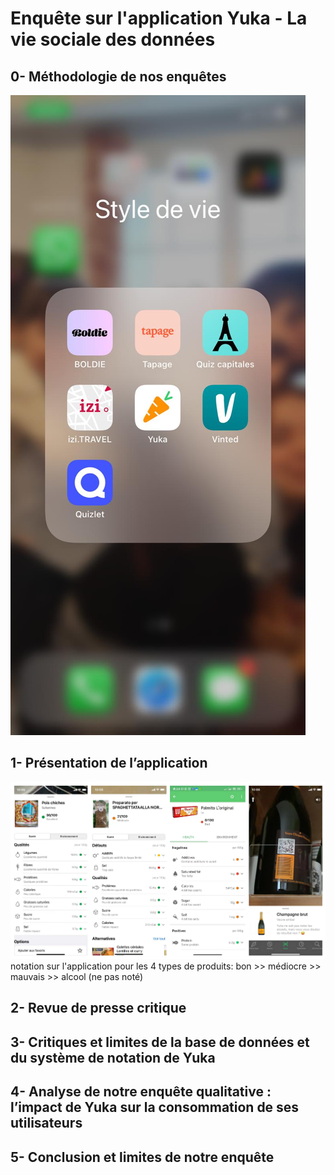 # Enquête sur l'application Yuka - La vie sociale des données


## 0- Méthodologie de nos enquêtes
![this is an image](https://github.com/koneeko/Rendu-Yuka/blob/96db54a9370a3f77ea495af57c2823e2b7297f2e/WhatsApp%20%E5%9B%BE%E5%83%8F%202022-11-22%20%E4%BA%8E%2015.21.50.jpg)


## 1- Présentation de l’application
![this is an image](https://github.com/koneeko/Rendu-Yuka/blob/d32688c8d39716dbe2c36dc4e200dbe53d0ed57d/qualit%C3%A9.jpg)
notation sur l'application pour les 4 types de produits: bon >> médiocre >> mauvais >> alcool (ne pas noté)

## 2- Revue de presse critique 


## 3- Critiques et limites de la base de données et du système de notation de Yuka


## 4- Analyse de notre enquête qualitative : l’impact de Yuka sur la consommation de ses utilisateurs 


## 5- Conclusion et limites de notre enquête 
